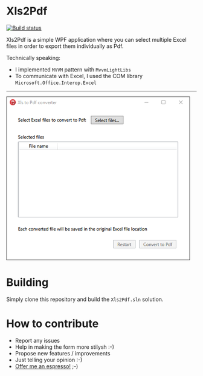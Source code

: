 # Xls2Pdf

[![Build status](https://flowsoftproject.visualstudio.com/GithubOpenSource/_apis/build/status/Xls2Pdf)](https://flowsoftproject.visualstudio.com/GithubOpenSource/_build/latest?definitionId=24)

Xls2Pdf is a simple WPF application where you can select multiple Excel files in order to export them individually as Pdf.

Technically speaking:
- I implemented `MVVM` pattern with `MvvmLightLibs`
- To communicate with Excel, I used the COM library `Microsoft.Office.Interop.Excel`

---
![Screenshot](https://raw.githubusercontent.com/FrancescoBonizzi/Xls2Pdf/master/Screenshots/Xls2PdfScreenshot.png)

# Building
Simply clone this repository and build the `Xls2Pdf.sln` solution.

# How to contribute
- Report any issues
- Help in making the form more stilysh :-)
- Propose new features / improvements
- Just telling your opinion :-)
- [Offer me an espresso!](https://www.paypal.com/cgi-bin/webscr?cmd=_donations&business=DTT7P8N3TV7N6&currency_code=EUR&source=url) ;-)
